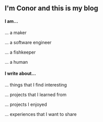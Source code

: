 ## I'm Conor and this is my blog

#### I am...


... a maker

... a software engineer

... a fishkeeper

... a human


#### I write about...

... things that I find interesting

... projects that I learned from

... projects I enjoyed

... experiences that I want to share

